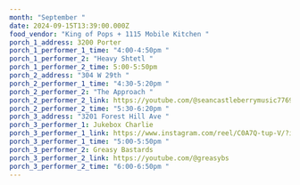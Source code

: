 ```yaml
---
month: "September "
date: 2024-09-15T13:39:00.000Z
food_vendor: "King of Pops + 1115 Mobile Kitchen "
porch_1_address: 3200 Porter
porch_1_performer_1_time: "4:00-4:50pm "
porch_1_performer_2: "Heavy Shtetl "
porch_1_performer_2_time: 5:00-5:50pm
porch_2_address: "304 W 29th "
porch_2_performer_1_time: "4:30-5:20pm "
porch_2_performer_2: "The Approach "
porch_2_performer_2_link: https://youtube.com/@seancastleberrymusic7769?si=fTDGvtKpkmg_9ds-
porch_2_performer_2_time: "5:30-6:20pm "
porch_3_address: "3201 Forest Hill Ave "
porch_3_performer_1: Jukebox Charlie
porch_3_performer_1_link: https://www.instagram.com/reel/C0A7Q-tup-V/?igsh=MXA2MXgxN2Voa29lOA==
porch_3_performer_1_time: "5:00-5:50pm "
porch_3_performer_2: Greasy Bastards
porch_3_performer_2_link: https://youtube.com/@greasybs
porch_3_performer_2_time: "6:00-6:50pm "
---
```

